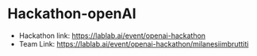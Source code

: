 # Hackathon-openAI

- Hackathon link: https://lablab.ai/event/openai-hackathon
- Team Link: https://lablab.ai/event/openai-hackathon/milanesiimbruttiti
